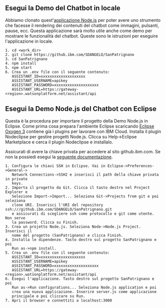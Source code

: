 ## Esegui la Demo del Chatbot in locale

Abbiamo clonato quest'[applicazione Node.js](https://github.com/watson-developer-cloud/assistant-simple) per poter avere uno strumento che facesse il rendering dei contenuti del chatbot come immagini, pulsanti, pause, ecc. Questa applicazione sarà molto utile anche come demo per mostrare le funzionalità del chatbot. Queste sono le istruzioni per eseguire l'applicazione in locale.

```
1. cd <work_dir>
2. git clone https://github.ibm.com/SDANGELO/SanPatrignano
3. cd SanPatrignano
4. npm install
5. npm start
6. Crea un .env file con il seguente contenuto:
   ASSISTANT_ID=xxxxxxxxxxxxxxxxxxxx
   ASSISTANT_USERNAME=apikey
   ASSISTANT_PASSWORD=xxxxxxxxxxxxxxxxxxxx
   ASSISTANT_URL=https://gateway-<region>.watsonplatform.net/assistant/api
```

## Esegui la Demo Node.js del Chatbot con Eclipse

Questa è la procedura per importare il progetto della Demo Node.js in Eclipse. Come prima cosa prepara l'ambiente Eclipse scaricando [Eclipse Oxygen 3](http://eclipse.bluemix.net/packages/epp.bmt/?cm_mc_uid=86302448733915472421149&cm_mc_sid_50200000=46579901547662801853) contiene già i plugins per lavorare con IBM Cloud. Installa il plugin Nodeclipse per gestire progetti Node.js. Clicca su Help->Eclipse Marketplace e cerca il plugin Nodeclipse e installalo.

Assicurati di avere la chiave privata per accedere al sito github.ibm.com. Se non la possiedi esegui la [seguente documentazione](https://help.github.com/articles/connecting-to-github-with-ssh/).

```
1. Configura le chiavi SSH in Eclipse. Vai in Eclipse->Preferences->General->
   Network Connections->SSH2 e inserisci il path della chiave privata in private 
   keys. 
2. Importa il progetto da Git. Clicca il tasto destro nel Project Explorer e 
   Selezione Import->Import... Seleziona Git->Projects from git e poi seleziona 
   clone URI. Inserisci l'URI del repository ssh:///github.ibm.com/SDANGELO/SanPatrignano.git 
   e assicurati di scegliere ssh come protocollo e git come utente. Non serve 
   la password. Clicca su Finish.
3. Crea un projetto Node.js. Seleziona Node->Node.js Project. Inserisci il 
   nome del progetto (SanPatrignano) e clicca Finish.
4. Installa le dipendenze. Tasto destro sul progetto SanPatrignano e poi 
   Run as->npm install.
5. Crea un .env file con il seguente contenuto:
   ASSISTANT_ID=xxxxxxxxxxxxxxxxxxxx
   ASSISTANT_USERNAME=apikey
   ASSISTANT_PASSWORD=xxxxxxxxxxxxxxxxxxxx
   ASSISTANT_URL=https://gateway-<region>.watsonplatform.net/assistant/api
6. Esegui l'applicazione. Tasto destro sul progetto SanPatrignano e poi 
   Run as->Run configurations... Seleziona Node.js application e poi 
   crea una nuova applicazione. Inserire server.js come applicazione 
   principale e poi cliccare su Run.
7. Apri il browser e connettiti a localhost:3000
```
